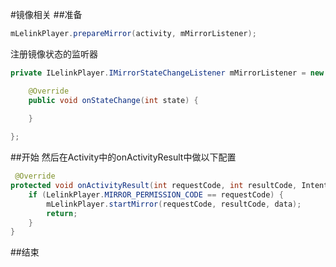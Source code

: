 #镜像相关
##准备
```java
mLelinkPlayer.prepareMirror(activity, mMirrorListener);
```
注册镜像状态的监听器
```java
private ILelinkPlayer.IMirrorStateChangeListener mMirrorListener = new ILelinkPlayer.IMirrorStateChangeListener() {

    @Override
    public void onStateChange(int state) {
    
    }

};
```
##开始
然后在Activity中的onActivityResult中做以下配置
```java
 @Override
protected void onActivityResult(int requestCode, int resultCode, Intent data) {
    if (LelinkPlayer.MIRROR_PERMISSION_CODE == requestCode) {
        mLelinkPlayer.startMirror(requestCode, resultCode, data);
        return;
    }
}
```
##结束
```java

```